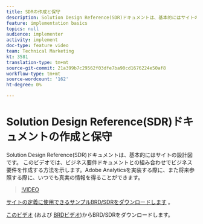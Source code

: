 ```yaml
---
title: SDRの作成と保守
description: Solution Design Reference(SDR)ドキュメントは、基本的にはサイトの設計図です。 このビデオでは、ビジネス要件ドキュメントと組み合わせて、Adobe Analyticsの実装時に戻って、将来参照するように、常に真実の源泉を得られるようにする方法を示します。
feature: implementation basics
topics: null
audience: implementer
activity: implement
doc-type: feature video
team: Technical Marketing
kt: 3581
translation-type: tm+mt
source-git-commit: 21a399b7c29562f03dfe7ba90cd1676224e50af8
workflow-type: tm+mt
source-wordcount: '162'
ht-degree: 0%

---
```



# Solution Design Reference(SDR)ドキュメントの作成と保守

Solution Design Reference(SDR)ドキュメントは、基本的にはサイトの設計図です。 このビデオでは、ビジネス要件ドキュメントとの組み合わせでビジネス要件を作成する方法を示します。Adobe Analyticsを実装する際に、また将来参照する際に、いつでも真実の情報を得ることができます。

>[!VIDEO](https://video.tv.adobe.com/v/28754/?quality=12)

[サイトの定義に使用できるサンプルBRD/SDRをダウンロードします](https://analytics.enablementadobe.com/files/brd-sdr-sample-template.xlsx) 。

[このビデオ](https://analytics.enablementadobe.com/files/geometrixx-clothiers-brd-sdr.xlsx) (および [BRDビデオ](creating-a-business-requirements-document.md))からBRD/SDRをダウンロードします。
